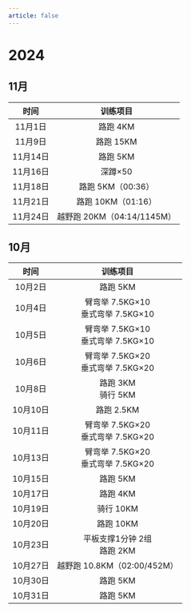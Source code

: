 ```yaml
---
article: false
---
```


# 2024

## 11月

|   时间   |         训练项目          |
|:------:|:---------------------:|
| 11月1日  |        路跑 4KM         |
| 11月9日  |        路跑 15KM        |
| 11月14日 |        路跑 5KM         |
| 11月16日 |         深蹲×50         |
| 11月18日 |    路跑  5KM（00:36）     |
| 11月21日 |    路跑 10KM（01:16）     |
| 11月24日 | 越野跑 20KM（04:14/1145M） |

## 10月

|   时间   |              训练项目              |
|:------:|:------------------------------:|
| 10月2日  |             路跑 5KM             |
| 10月4日  | 臂弯举 7.5KG×10<br/>垂式弯举 7.5KG×10 |
| 10月5日  | 臂弯举 7.5KG×10<br/>垂式弯举 7.5KG×10 |
| 10月6日  | 臂弯举 7.5KG×20<br/>垂式弯举 7.5KG×20 |
| 10月8日  |       路跑 3KM<br/>骑行 5KM        |
| 10月10日 |            路跑 2.5KM            |
| 10月11日 | 臂弯举 7.5KG×20<br/>垂式弯举 7.5KG×20 |
| 10月13日 | 臂弯举 7.5KG×20<br/>垂式弯举 7.5KG×20 |
| 10月15日 |             路跑 5KM             |
| 10月17日 |             路跑 4KM             |
| 10月19日 |            骑行 10KM             |
| 10月20日 |            路跑 10KM             |
| 10月23日 |     平板支撑1分钟 2组<br/>路跑 2KM      |
| 10月27日 |     越野跑 10.8KM（02:00/452M）     |
| 10月30日 |             路跑 5KM             |
| 10月31日 |             路跑 5KM             |